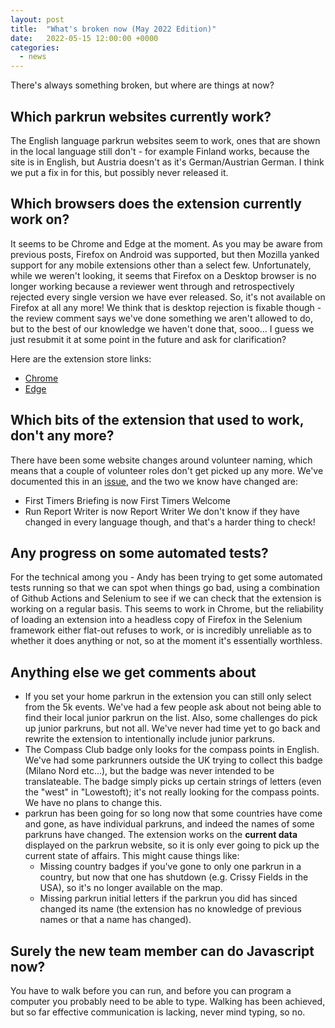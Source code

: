 ```yaml
---
layout: post
title:  "What's broken now (May 2022 Edition)"
date:   2022-05-15 12:00:00 +0000
categories:
  - news
---
```


There's always something broken, but where are things at now?

## Which parkrun websites currently work?

The English language parkrun websites seem to work, ones that are shown in the local language still don't - for example Finland works, because the site is in English, but Austria doesn't as it's German/Austrian German. I think we put a fix in for this, but possibly never released it. 

## Which browsers does the extension currently work on?

It seems to be Chrome and Edge at the moment. As you may be aware from previous posts, Firefox on Android was supported, but then Mozilla yanked support for any mobile extensions other than a select few. Unfortunately, while we weren't looking, it seems that Firefox on a Desktop browser is no longer working because a reviewer went through and retrospectively rejected every single version we have ever released. So, it's not available on Firefox at all any more! We think that is desktop rejection is fixable though - the review comment says we've done something we aren't allowed to do, but to the best of our knowledge we haven't done that, sooo... I guess we just resubmit it at some point in the future and ask for clarification?

Here are the extension store links:

- [Chrome](https://chrome.google.com/webstore/detail/running-challenges/kdapmdimgdebpgolimjnmcdlkbkddoif)
- [Edge](https://microsoftedge.microsoft.com/addons/detail/running-challenges/cfofipfcckojdhjbganfgflkiebajegg)

## Which bits of the extension that used to work, don't any more?

There have been some website changes around volunteer naming, which means that a couple of volunteer roles don't get picked up any more. We've documented this in an [issue](https://github.com/fraz3alpha/running-challenges/issues/328), and the two we know have changed are:
- First Timers Briefing is now First Timers Welcome
- Run Report Writer is now Report Writer
We don't know if they have changed in every language though, and that's a harder thing to check!

## Any progress on some automated tests?

For the technical among you - Andy has been trying to get some automated tests running so that we can spot when things go bad, using a combination of Github Actions and Selenium to see if we can check that the extension is working on a regular basis. This seems to work in Chrome, but the reliability of loading an extension into a headless copy of Firefox in the Selenium framework either flat-out refuses to work, or is incredibly unreliable as to whether it does anything or not, so at the moment it's essentially worthless.

## Anything else we get comments about

- If you set your home parkrun in the extension you can still only select from the 5k events. We've had a few people ask about not being able to find  their local junior parkrun on the list. Also, some challenges do pick up junior parkruns, but not all. We've never had time yet to go back and rewrite the extension to intentionally include junior parkruns. 
- The Compass Club badge only looks for the compass points in English. We've had some parkrunners outside the UK trying to collect this badge (Milano Nord etc...), but the badge was never intended to be translateable. The badge simply picks up certain strings of letters (even the "west" in "Lowestoft); it's not really looking for the compass points. We have no plans to change this.
- parkrun has been going for so long now that some countries have come and gone, as have individual parkruns, and indeed the names of some parkruns have changed. The extension works on the **current data** displayed on the parkrun website, so it is only ever going to pick up the current state of affairs. This might cause things like:
  - Missing country badges if you've gone to only one parkrun in a country, but now that one has shutdown (e.g. Crissy Fields in the USA), so it's no longer available on the map.
  - Missing parkrun initial letters if the parkrun you did has sinced changed its name (the extension has no knowledge of previous names or that a name has changed). 

## Surely the new team member can do Javascript now?

You have to walk before you can run, and before you can program a computer you probably need to be able to type. Walking has been achieved, but so far effective communication is lacking, never mind typing, so no.
